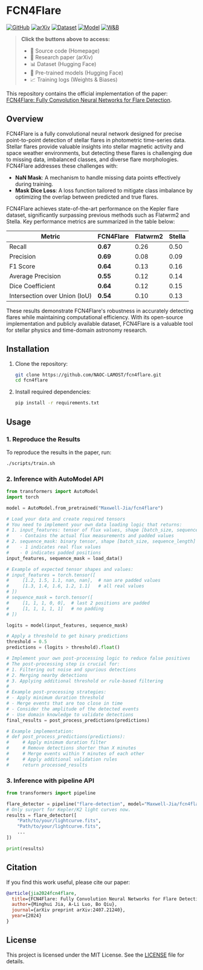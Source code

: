 # FCN4Flare

[![GitHub](https://img.shields.io/badge/-Homepage-181717?style=flat&logo=github)](https://github.com/NAOC-LAMOST/fcn4flare)
[![arXiv](https://img.shields.io/badge/-arXiv-B31B1B?style=flat&logo=arxiv)](https://arxiv.org/abs/2407.21240)
[![Dataset](https://img.shields.io/badge/-Dataset-FF9D00?style=flat&logo=huggingface)](https://huggingface.co/datasets/Maxwell-Jia/kepler_flare)
[![Model](https://img.shields.io/badge/-Model-7957D5?style=flat&logo=huggingface)](https://huggingface.co/Maxwell-Jia/fcn4flare)
[![W&B](https://img.shields.io/badge/-WandB-326CE5?style=flat&logo=weightsandbiases)](https://wandb.ai/maxwell-jia/keler_flare_detection/reports/FCN4Flare-Fully-Convolutional-Neural-Networks-for-Flare-Detection--VmlldzoxMDcxODg2NQ)

> **Click the buttons above to access:**
> - 📂 Source code (Homepage)
> - 📄 Research paper (arXiv)
> - 📊 Dataset (Hugging Face)
> - 🤖 Pre-trained models (Hugging Face)
> - 📈 Training logs (Weights & Biases)

This repository contains the official implementation of the paper: [FCN4Flare: Fully Convolution Neural Networks for Flare Detection](https://arxiv.org/abs/2407.21240).

## **Overview**

FCN4Flare is a fully convolutional neural network designed for precise point-to-point detection of stellar flares in photometric time-series data. Stellar flares provide valuable insights into stellar magnetic activity and space weather environments, but detecting these flares is challenging due to missing data, imbalanced classes, and diverse flare morphologies. FCN4Flare addresses these challenges with:

- **NaN Mask**: A mechanism to handle missing data points effectively during training.
- **Mask Dice Loss**: A loss function tailored to mitigate class imbalance by optimizing the overlap between predicted and true flares.

FCN4Flare achieves state-of-the-art performance on the Kepler flare dataset, significantly surpassing previous methods such as Flatwrm2 and Stella. Key performance metrics are summarized in the table below:

| Metric               | FCN4Flare | Flatwrm2 | Stella |
|----------------------|-----------|----------|--------|
| Recall               | **0.67**  | 0.26     | 0.50   |
| Precision            | **0.69**  | 0.08     | 0.09   |
| F1 Score             | **0.64**  | 0.13     | 0.16   |
| Average Precision    | **0.55**  | 0.12     | 0.14   |
| Dice Coefficient     | **0.64**  | 0.12     | 0.15   |
| Intersection over Union (IoU) | **0.54**  | 0.10     | 0.13   |

These results demonstrate FCN4Flare's robustness in accurately detecting flares while maintaining computational efficiency. With its open-source implementation and publicly available dataset, FCN4Flare is a valuable tool for stellar physics and time-domain astronomy research.


## **Installation**

1. Clone the repository:
   ```bash
   git clone https://github.com/NAOC-LAMOST/fcn4flare.git
   cd fcn4flare
   ```

2. Install required dependencies:
   ```bash
   pip install -r requirements.txt
   ```


## **Usage**

### **1. Reproduce the Results**
To reproduce the results in the paper, run:
```bash
./scripts/train.sh
```

### **2. Inference with AutoModel API**

```python
from transformers import AutoModel
import torch

model = AutoModel.from_pretrained("Maxwell-Jia/fcn4flare")

# Load your data and create required tensors
# You need to implement your own data loading logic that returns:
# 1. input_features: tensor of flux values, shape [batch_size, sequence_length, 1]
#    - Contains the actual flux measurements and padded values
# 2. sequence_mask: binary tensor, shape [batch_size, sequence_length]
#    - 1 indicates real flux values
#    - 0 indicates padded positions
input_features, sequence_mask = load_data()

# Example of expected tensor shapes and values:
# input_features = torch.tensor([
#     [1.2, 1.5, 1.1, nan, nan],  # nan are padded values
#     [1.3, 1.4, 1.6, 1.2, 1.1]   # all real values
# ])
# sequence_mask = torch.tensor([
#     [1, 1, 1, 0, 0],  # last 2 positions are padded
#     [1, 1, 1, 1, 1]   # no padding
# ])

logits = model(input_features, sequence_mask)

# Apply a threshold to get binary predictions
threshold = 0.5
predictions = (logits > threshold).float()

# Implement your own post-processing logic to reduce false positives
# The post-processing step is crucial for:
# 1. Filtering out noise and spurious detections
# 2. Merging nearby detections
# 3. Applying additional threshold or rule-based filtering
#
# Example post-processing strategies:
# - Apply minimum duration threshold
# - Merge events that are too close in time
# - Consider the amplitude of the detected events
# - Use domain knowledge to validate detections
final_results = post_process_predictions(predictions)

# Example implementation:
# def post_process_predictions(predictions):
#     # Apply minimum duration filter
#     # Remove detections shorter than X minutes
#     # Merge events within Y minutes of each other
#     # Apply additional validation rules
#     return processed_results
```

### **3. Inference with pipeline API**

```python
from transformers import pipeline

flare_detector = pipeline("flare-detection", model="Maxwell-Jia/fcn4flare")
# Only surport for Kepler/K2 light curves now.
results = flare_detector([
    "Path/to/your/lightcurve.fits",
    "Path/to/your/lightcurve.fits",
    ...
])

print(results)
```


## **Citation**

If you find this work useful, please cite our paper:
```bibtex
@article{jia2024fcn4flare,
  title={FCN4Flare: Fully Convolution Neural Networks for Flare Detection},
  author={Minghui Jia, A-Li Luo, Bo Qiu},
  journal={arXiv preprint arXiv:2407.21240},
  year={2024}
}
```


## **License**
This project is licensed under the MIT License. See the [LICENSE](LICENSE) file for details.